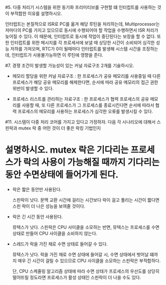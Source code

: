 
#5. 다중 처리기 시스템을 위한 동기화 프리미티브를 구현할 떄 인터럽트를 사용하는 것이 부적합한 이유를 설명하시오.

  인터럽트는 본질적으로 ISR로 PC를 옮겨 해당 루틴을 처리하는데,
  Multiprocessor는 저마다의 PC를 가지고 있으므로 동시에 수행되어야 할 작업을 수행하면서 ISR 처리가 늦어질 수 있다.
  이 때문에, 인터럽트로 동시에 작업이 중단된다는 보장을 할 수 없다.
  또한 인터럽트를 위한 메시지를 각 프로세서에 보낼 때 상당한 시간이 소비되어 심각한 성능 저하를 가져오며,
  RTC가 0이 될때마다 인터럽트를 발생해 시스템 시간을 조정하는데, 인터럽트가 사용불가능하면 이 루틴에 영향을 준다.


#7. 경쟁 조건이 발생할 가능성이 있는 커널 자료구조 2개를 기술하시오.

  * 메모리 할당을 위한 커널 자료구조 : 
    한 프로세스가 공유 메모리를 사용중일 때 다른 프로세스가 해당 공유 메모리를 해제한다면,
    순서에 따라 공유 메모리의 접근 권한 위반이 발생할 수 있다.

  * 프로세스 리스트를 관리하는 자료구조 : 
    한 프로세스가 협력 프로세스의 공유 메모리를 사용할 때, 또 다른 프로세스가 그 프로세스를 종료시킨다면
    순서에 따라서 협력 프로세스의 메모리를 사용하는 프로세스가 심각한 오류를 발생시킬 수 있다.

#11. 시스템이 다중 처리 코어를 가지고 있다고 가정하자. 다음 각 시나리오에 대해서 스핀락과 mutex 락 중 어떤 것이 더 좋은 락킹 기법인지
#   설명하시오. mutex 락은 기다리는 프로세스가 락의 사용이 가능해질 때까지 기다리는 동안 수면상태에 들어가게 된다.
 
 - 락은 짧은 동안만 사용된다.
    
    스핀락이 낫다. 문맥 교환 시간에 걸리는 시간보다 락이 걸고 풀리는 시간이 짧다면 스핀 락이 더 나은 성능을 보여줄 것이다.

 - 락은 긴 시간 동안 사용된다.

    뮤텍스가 낫다. 스핀락은 CPU 사이클을 소모하는 반면, 뮤텍스는 프로세스를 수면 상태로 만들어 CPU 사이클을 소비하지 않는다.

 - 스레드가 락을 가진 채로 수면 상태로 들어갈 수 있다.

    뮤텍스가 낫다. 락을 가진 채로 수면 상태에 들어갈 시, 수면 상태에서 벗어날 떄까지 매우 긴 시간이 걸릴 수 있으므로
    CPU 사이클을 소모하는 스핀락은 부적합하다.

    단, CPU 스케줄링 알고리즘 상태에 따라 수면 상태가 프로세스의 우선도를 상당히 떨어뜨릴 정도라면 프로세스가 활성 상태인 스핀락이 더 나을 수도 있다.


